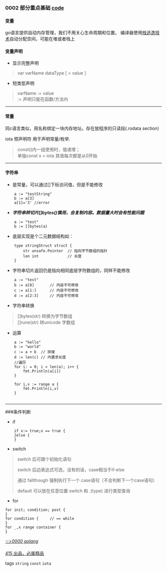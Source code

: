 ### 0002 部分重点基础 [code](demo/language/base_test.go)

#### 变量
go语言提供自动内存管理，我们不用关心生命周期和位置。
编译器使用[栈逃逸技术](https:\/\/blog.csdn.net\/u010853261\/article\/details\/102846449)自动分配空间，可能在堆或者栈上
#### 变量声明

- 显示完整声明
> var varName dataType [ = value ]
- 短类型声明
> varName := value \
> := 声明只能在函数/方法内

----------
#### 常量  
同c语言类似，用名称绑定一块内存地址。存在放程序的只读段(.rodata section)
> 
iota 预声明符 用于声明常量/枚举. 
> const()内一组使用时，值递增；\
> 单独const x = iota 其值每次都是从0开始

----------
#### 字符串
- 是常量，可以通过[]下标访问值，但是不能修改
```
    a := "testString"
    b := a[3]
    a[1]='3' //error
```
- ***字符串转切片[]bytes()慎用，会复制内容。数据量大时会有性能问题***
```
    a := "test"
    b := []bytes(a)
```
- 底层实现是个二元数据结构如：
```
    type stringStruct struct {
        str unsafe.Pointer  // 指向字节数组的指针
        len int             // 长度 
    }
```
- 字符串切片返回仍是指向相同底层字符数组的，同样不能修改
```
    a := "test"
    b := a[0]       // 内容不可修改
    c := a[1:]      // 内容不可修改
    d := a[2:3]     // 内容不可修改
```
- 字符串转换
> []bytes(str) 转换为字节数组\
> []rune(str) 转unicode 字数组

- 运算
```
    a := "hello"
    b := "world"
    c := a + b  // 拼接
    d := len(c) // 内置求长度
    //遍历
    for i: = 0; i < len(a); i++ {
        fmt.Println(a[i])
    }

    for i,v := range a {
        fmt.Println(i,v)
    }
    
```
---
###条件判断
- if
```
    if x:= true;x == true {
    }else {
    }
```
- switch
> switch 后可跟个初始化语句
>
> switch 后边表达式可选，没有的话，case相当于if-else
>
> 通过 fallthough 强制执行下一个 case语句（不会判断下一个case语句）
> 
> default 可以放在任意位置 
> switch 和 .(type) 进行类型查询

- for
```
for init; condition; post {
}
for condition {     // == while
}
for _,x range container {
} 
```


*[👈 0000 golang](0000golang.md)*

[415 出品，必属精品](../note.md)
 
tags `string` `const` `iota`